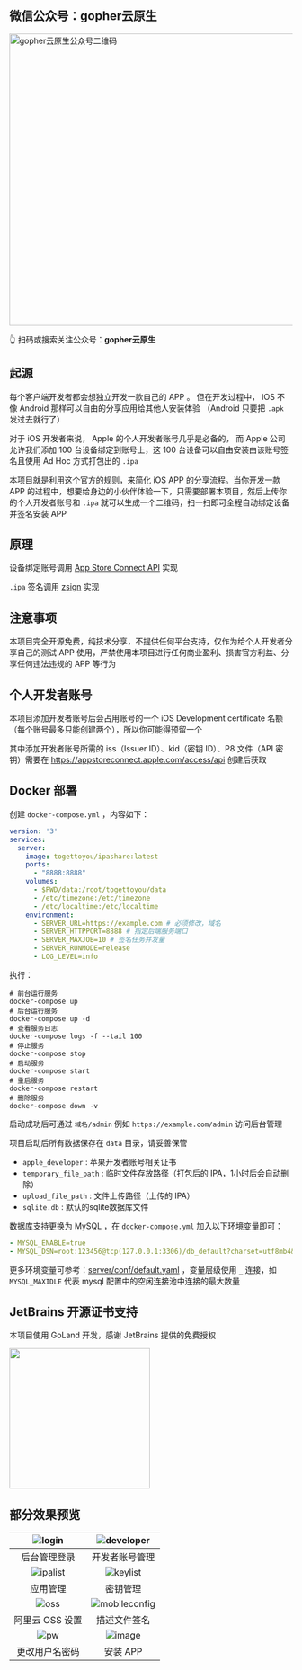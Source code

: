 ## 微信公众号：gopher云原生

<img src="https://github.com/user-attachments/assets/ea93572c-6c05-4751-bde7-35a58fe083f1" width="520" alt="gopher云原生公众号二维码">

👆 扫码或搜索关注公众号：**gopher云原生**

## 起源

每个客户端开发者都会想独立开发一款自己的 APP 。 但在开发过程中， iOS 不像 Android 那样可以自由的分享应用给其他人安装体验
（Android 只要把 `.apk` 发过去就行了）

对于 iOS 开发者来说， Apple 的个人开发者账号几乎是必备的， 而 Apple 公司允许我们添加 100 台设备绑定到账号上，这 100
台设备可以自由安装由该账号签名且使用 Ad Hoc 方式打包出的 `.ipa`

本项目就是利用这个官方的规则，来简化 iOS APP 的分享流程。当你开发一款 APP
的过程中，想要给身边的小伙伴体验一下，只需要部署本项目，然后上传你的个人开发者账号和 `.ipa` 就可以生成一个二维码，扫一扫即可全程自动绑定设备并签名安装
APP

## 原理

设备绑定账号调用 [App Store Connect API](https://developer.apple.com/documentation/appstoreconnectapi) 实现

`.ipa` 签名调用 [zsign](https://github.com/zhlynn/zsign) 实现

## 注意事项

本项目完全开源免费，纯技术分享，不提供任何平台支持，仅作为给个人开发者分享自己的测试 APP
使用，严禁使用本项目进行任何商业盈利、损害官方利益、分享任何违法违规的 APP 等行为

## 个人开发者账号

本项目添加开发者账号后会占用账号的一个 iOS Development certificate 名额（每个账号最多只能创建两个），所以你可能得预留一个

其中添加开发者账号所需的 iss（Issuer ID）、kid（密钥 ID）、P8 文件（API
密钥）需要在 https://appstoreconnect.apple.com/access/api 创建后获取

## Docker 部署

创建 `docker-compose.yml` ，内容如下：

```yaml
version: '3'
services:
  server:
    image: togettoyou/ipashare:latest
    ports:
      - "8888:8888"
    volumes:
      - $PWD/data:/root/togettoyou/data
      - /etc/timezone:/etc/timezone
      - /etc/localtime:/etc/localtime
    environment:
      - SERVER_URL=https://example.com # 必须修改，域名
      - SERVER_HTTPPORT=8888 # 指定后端服务端口
      - SERVER_MAXJOB=10 # 签名任务并发量
      - SERVER_RUNMODE=release
      - LOG_LEVEL=info
```

执行：

```shell
# 前台运行服务
docker-compose up
# 后台运行服务
docker-compose up -d
# 查看服务日志
docker-compose logs -f --tail 100
# 停止服务
docker-compose stop
# 启动服务
docker-compose start
# 重启服务
docker-compose restart
# 删除服务
docker-compose down -v
```

启动成功后可通过 `域名/admin` 例如 `https://example.com/admin` 访问后台管理

项目启动后所有数据保存在 `data` 目录，请妥善保管

- `apple_developer` : 苹果开发者账号相关证书
- `temporary_file_path` : 临时文件存放路径（打包后的 IPA，1小时后会自动删除）
- `upload_file_path` : 文件上传路径（上传的 IPA）
- `sqlite.db` : 默认的sqlite数据库文件

数据库支持更换为 MySQL ，在 `docker-compose.yml` 加入以下环境变量即可：

```yaml
- MYSQL_ENABLE=true
- MYSQL_DSN=root:123456@tcp(127.0.0.1:3306)/db_default?charset=utf8mb4&parseTime=True&loc=Local
```

更多环境变量可参考：[server/conf/default.yaml](server/conf/default.yaml) ，变量层级使用 `_` 连接，如 `MYSQL_MAXIDLE` 代表
mysql
配置中的空闲连接池中连接的最大数量

## JetBrains 开源证书支持

本项目使用 GoLand 开发，感谢 JetBrains 提供的免费授权

<a href="https://www.jetbrains.com/?from=togettoyou" target="_blank"><img src="https://user-images.githubusercontent.com/55381228/127271051-14879011-41dd-4d1b-88a2-1591925b51de.png" width="250" align="middle"/></a>

## 部分效果预览

|  ![login](https://user-images.githubusercontent.com/55381228/195557740-3b65e5c9-b86e-42ba-929e-273b0e110d23.png)  |  ![developer](https://user-images.githubusercontent.com/55381228/195557833-ec3d4db8-76ee-4d60-9915-ee35f06f2efe.png)   |
|:-----------------------------------------------------------------------------------------------------------------:|:----------------------------------------------------------------------------------------------------------------------:|
|                                                      后台管理登录                                                       |                                                        开发者账号管理                                                         |
| ![ipalist](https://user-images.githubusercontent.com/55381228/195557932-54b8ca9b-081d-4ddf-bbd7-5b6004664720.png) |   ![keylist](https://user-images.githubusercontent.com/55381228/195558156-7b7dea93-d9d6-4aac-b0a9-3bf9751828d2.png)    |
|                                                       应用管理                                                        |                                                          密钥管理                                                          |
|   ![oss](https://user-images.githubusercontent.com/55381228/232664237-13e74612-23cd-4dea-aac9-8b9b92c2cf2e.png)   | ![mobileconfig](https://user-images.githubusercontent.com/55381228/232421233-b41de68d-5d78-4412-a1f7-cf69db356cdf.png) |
|                                                    阿里云 OSS 设置                                                     |                                                         描述文件签名                                                         |
|   ![pw](https://user-images.githubusercontent.com/55381228/232421631-16c7b41d-1749-4c0f-b096-b894bf750416.png)    |    ![image](https://user-images.githubusercontent.com/55381228/232664767-3d50b491-e25d-46d6-8d19-6c5d302d7bab.png)     |
|                                                      更改用户名密码                                                      |                                                         安装 APP                                                         |

